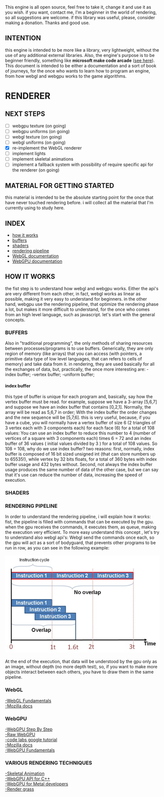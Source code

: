 This engine is all open source, feel free to take it, change it and use it as you wish. if you want, contact me, I'm a beginner in the world of rendering, so all suggestions are welcome. if this library was useful, please, consider making a donation. Thanks and good use.

## INTENTION

this engine is intended to be more like a library, very lightweight, without the use of any additional external libraries. Also, the engine's purpose is to be beginner friendly, something like **microsoft make code arcade** ([see here](https://arcade.makecode.com/)). This document is intended to be either a documentation and a sort of book of journeys, for the once who wants to learn how to program an engine, from how webgl and webgpu works to the game algorithms.

# RENDERER

## NEXT STEPS

- [ ] webgpu texture (on going)
- [ ] webgpu uniforms (on going)
- [ ] webgl texture (on going)
- [ ] webgl uniforms (on going)
- [x] re-implement the WebGL renderer 
- [ ] implement lights 
- [ ] implement skeletal animations
- [ ] implement a fallback system with possibility of require specific api for the renderer (on going)

## MATERIAL FOR GETTING STARTED 

this material is intended to be the absolute starting point for the once that have never touched rendering before. i will collect all the material that I'm currently using to study here.


## INDEX
- [how it works](#how-it-works)
- [buffers](#buffers)
- [shaders](#shaders)
- [rendering pipeline](#rendering-pipeline)
- [WebGL documentation](#webgl)
- [WebGPU documentation](#webgpu)

## HOW IT WORKS

the fist step is to understand how webgl and webgpu works. Either the api's are very different from each other, in fact, webgl works as linear as possible, making it very easy to understand for beginners. in the other hand, webgpu use the rendering pipeline, that optimize the rendering phase a lot, but makes it more difficult to understand, for the once who comes from an high level language, such as javascript. let's start with the general concepts.


### BUFFERS

Also in "traditional programming", the only methods of sharing resources between processes/programs is to use buffers. Generically, they are only region of memory (like arrays) that you can access (with pointers, a primitive data type of low level languages, that can refers to cells of memory) and take data from it. in rendering, they are used basically for all the exchanges of data, but, practically, the once more interesting are:
-index buffer;
-vertex buffer;
-uniform buffer;
 
#### index buffer 
 this type of buffer is unique for each program and, basically, say how the vertex buffer must be read. for example, suppose we have a 3-array [5,6,7] and suppose we have an index buffer that contains [0,2,1]. Normally, the array will be read as 5,6,7 in order; With the index buffer the order changes and the new sequence will be [5,7,6]. this is very useful, because, if you have a cube, you will normally have a vertex buffer of size 6 (2 triangles of 3 vertex each with 3 components each) for each face (6) for a total of 108 values: You can use an index buffer to reduce this number to 4 (number of vertices of a square with 3 components each) times 6 = 72 and an index buffer of 36 values ( initial values divided by 3 ) for a total of 108 values. So 108 = 108, why do we use index buffer? two reasons: first, normally, index buffer is composed of 16 bit sized unsigned int (that can store numbers up to 65535!), while vertex by 32 bits floats, for a total of 360 bytes with index buffer usage and 432 bytes without. Second, not always the index buffer usage produces the same number of data of the other case, but we can say that it's use can reduce the number of data, increasing the speed of execution.

### SHADERS

### RENDERING PIPELINE

 In order to understand the rendering pipeline, i will explain how it works: fist, the pipeline is filled with commands that can be executed by the gpu. when the gpu receives the commands, it executes them, as queue, making the execution very efficient. To more easy understand this concept , let's try to understand also webgl api's: Webgl send the commands once each, so the gpu will act as a sort of bodyguard, that prevents other programs to be run in row, as you can see in the following example: <br><br> ![plot](./pipeline.jpg)<br><br>At the end of the execution, that data will be understood by the gpu only as an image, without depth (no more depth test), so, if you want to make more objects interact between each others, you have to draw them in the same pipeline.

### WebGL
[-WebGL Fundamentals](https://webglfundamentals.org/)\
[-Mozilla docs](https://developer.mozilla.org/en-US/docs/Web/API/WebGL_API/Tutorial/Getting_started_with_WebGL)

### WebGPU
[-WebGPU Step By Step](https://github.com/jack1232/WebGPU-Step-By-Step)\
[-Raw WebGPU](https://alain.xyz/blog/raw-webgpu)\
[-code labs google tutorial](https://codelabs.developers.google.com/your-first-webgpu-app#6)\
[-Mozilla docs](https://developer.mozilla.org/en-US/docs/Web/API/WebGPU_API)\
[-WebGPU Fundamentals](https://webgpufundamentals.org/)

### VARIOUS RENDERING TECHNIQUES

[-Skeletal Animation](https://veeenu.github.io/blog/implementing-skeletal-animation/)\
[-WebGPU API for C++](https://eliemichel.github.io/LearnWebGPU/introduction.html)\
[-WebGPU for Metal developers](https://metalbyexample.com/webgpu-part-two/)\
[-Render grass](https://www.youtube.com/watch?v=bp7REZBV4P4&t=401s)

